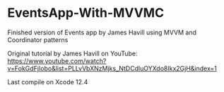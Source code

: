 # EventsApp-With-MVVMC
Finished version of Events app by James Havill using MVVM and Coordinator patterns

Original tutorial by James Havill on YouTube:
https://www.youtube.com/watch?v=FokGdFjIobo&list=PLLvVbXNzMjks_NtDCdluOYXdo8Ikx2GjH&index=1

Last compile on Xcode 12.4
